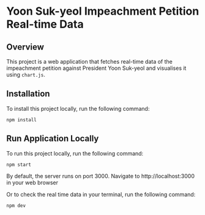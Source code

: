 # Yoon Suk-yeol Impeachment Petition Real-time Data

## Overview

This project is a web application that fetches real-time data of the impeachment petition against President Yoon Suk-yeol and visualises it using `chart.js`.

## Installation

To install this project locally, run the following command:

```
npm install
```

## Run Application Locally

To run this project locally, run the following command:

```
npm start
```
By default, the server runs on port 3000. Navigate to http://localhost:3000 in your web browser

Or to check the real time data in your terminal, run the following command:
```
npm dev
```


